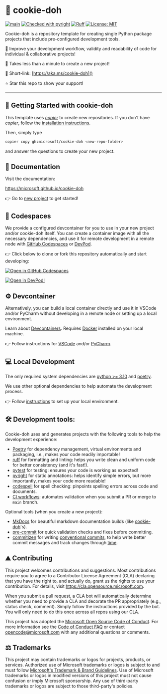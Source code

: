 # :cookie: cookie-doh

[![main](https://github.com/microsoft/cookie-doh/actions/workflows/main.yml/badge.svg)](https://github.com/microsoft/cookie-doh/actions/workflows/main.yml)
[![Checked with pyright](https://microsoft.github.io/pyright/img/pyright_badge.svg)](https://microsoft.github.io/pyright/)
[![Ruff](https://img.shields.io/endpoint?url=https://raw.githubusercontent.com/astral-sh/ruff/main/assets/badge/v2.json)](https://github.com/astral-sh/ruff)
[![License: MIT](https://img.shields.io/badge/License-MIT-yellow.svg)](https://opensource.org/licenses/MIT)

Cookie-doh is a repository template for creating single Python package projects that include pre-configured development tools.

:seedling: Improve your development workflow, validity and readability of code for individual & collaborative projects!

:tropical_drink: Takes less than a minute to create a new project!

:link: Short-link: [https://aka.ms/cookie-doh]()

:star: Star this repo to show your support!

-----------------------------------------------------------------

## :rocket: Getting Started with cookie-doh

This template uses [_copier_](https://github.com/copier-org/copier) to create new repositories.
If you don't have _copier_, follow the [installation instructions](https://copier.readthedocs.io/en/stable/#installation).

Then, simply type

```bash
copier copy gh:microsoft/cookie-doh <new-repo-folder>
```
and answer the questions to create your new project.



## :notebook_with_decorative_cover: Documentation

Visit the documentation:

https://microsoft.github.io/cookie-doh

:point_right: Go to [new project](https://microsoft.github.io/cookie-doh/getting_started) to get started!


## :space_invader: Codespaces

We provide a configured devcontainer for you to use in your new project and/or cookie-doh itself.
You can create a container image with all the necessary dependencies,
and use it for remote development in a remote node with [GitHub Codespaces](https://docs.github.com/en/codespaces)
or [DevPod](https://devpod.sh/).

:point_right: Click below to clone or fork this repository automatically and start developing:

[![Open in GitHub Codespaces](https://github.com/codespaces/badge.svg)](https://codespaces.new/{{organization}}/{{project_name}})

[![Open in DevPod!](https://devpod.sh/assets/open-in-devpod.svg)](https://devpod.sh/open#https://github.com/{{organization}}/{{project_name}})


## :gear: Devcontainer

Alternatively, you can build a local container directly and use it in VSCode and/or
PyCharm without developing in a remote node or setting up a local environment.

Learn about [Devcontainers](https://containers.dev/).
Requires [Docker](https://www.docker.com/get-started/) installed on your local machine.

:point_right: Follow instructions for [VSCode](https://code.visualstudio.com/docs/devcontainers/tutorial)
and/or [PyCharm](https://www.jetbrains.com/help/pycharm/connect-to-devcontainer.html).


## :computer: Local Development

The only required system dependencies are [python >= 3.10](https://www.python.org/) and
[poetry](https://python-poetry.org/).

We use other optional dependencies to help automate the development process.

:point_right: Follow [instructions](https://microsoft.github.io/cookie-doh/dev_setup)
to set up your local environment.


## :hammer_and_wrench: Development tools:

Cookie-doh uses and generates projects with the following tools to help the development experience:

* [Poetry](https://python-poetry.org/) for dependency management, virtual environments and
packaging, i.e., makes your code readily importable!
* [ruff](https://github.com/astral-sh/ruff) for formatting and linting: helps you write clean and uniform code for better consistency (and it's fast!).
* [pytest](https://docs.pytest.org/en/stable/) for testing: ensures your code is working as expected!
* [pyright](https://github.com/microsoft/pyright) for static annotations: helps identify simple errors, but more importantly,
makes your code more readable!
* [codespell](https://github.com/codespell-project/codespell) for spell checking: pinpoints spelling errors across code and documents.
* [CI workflows](https://en.wikipedia.org/wiki/Continuous_integration): automates validation when you submit a PR or merge to `main` branch.

Optional tools (when you create a new project):

* [MkDocs](https://squidfunk.github.io/mkdocs-material/) for beautiful markdown documentation builds (like [cookie-doh](https:microsoft.github.io/cookie-doh)'s).
* [pre-commit](https://pre-commit.com/) for quick validation checks and fixes before committing.
* [commitizen](https://commitizen-tools.github.io/commitizen/)
for writing [conventional commits](https://www.conventionalcommits.org/), to help write better commit messages
and track changes through [time](https://github.com/microsoft/cookie-doh/blob/main/CHANGELOG.md).


## :mountain: Contributing

This project welcomes contributions and suggestions. Most contributions require you to agree to a
Contributor License Agreement (CLA) declaring that you have the right to, and actually do, grant us
the rights to use your contribution. For details, visit https://cla.opensource.microsoft.com.

When you submit a pull request, a CLA bot will automatically determine whether you need to provide
a CLA and decorate the PR appropriately (e.g., status check, comment). Simply follow the instructions
provided by the bot. You will only need to do this once across all repos using our CLA.

This project has adopted the [Microsoft Open Source Code of Conduct](https://opensource.microsoft.com/codeofconduct/).
For more information see the [Code of Conduct FAQ](https://opensource.microsoft.com/codeofconduct/faq/) or
contact [opencode@microsoft.com](mailto:opencode@microsoft.com) with any additional questions or comments.


## :balance_scale: Trademarks

This project may contain trademarks or logos for projects, products, or services. Authorized use of Microsoft
trademarks or logos is subject to and must follow
[Microsoft's Trademark & Brand Guidelines](https://www.microsoft.com/en-us/legal/intellectualproperty/trademarks/usage/general).
Use of Microsoft trademarks or logos in modified versions of this project must not cause confusion or imply Microsoft sponsorship.
Any use of third-party trademarks or logos are subject to those third-party's policies.
